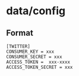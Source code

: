 # data/config

## Format
```
[TWITTER]
CONSUMER_KEY = xxx
CONSUMER_SECRET = xxx
ACCESS_TOKEN = 	xxx-xxxx
ACCESS_TOKEN_SECRET = xxx
```
